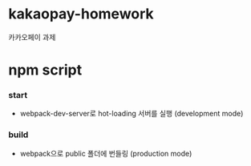 # kakaopay-homework
카카오페이 과제

# npm script
### start
* webpack-dev-server로 hot-loading 서버를 실행 (development mode)
### build
* webpack으로 public 폴더에 번들링 (production mode)
